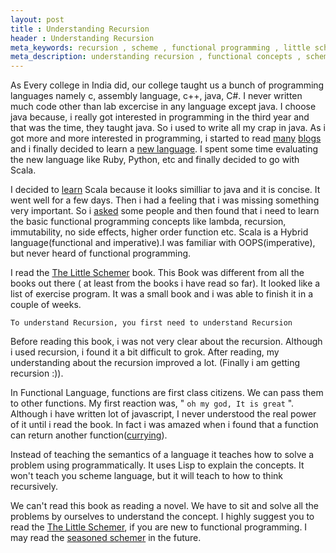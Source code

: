 ```yaml
---
layout: post
title : Understanding Recursion
header : Understanding Recursion
meta_keywords: recursion , scheme , functional programming , little schemer review
meta_description: understanding recursion , functional concepts , scheme
---
```


As Every college in India did, our college taught us a bunch of
programming languages namely c, assembly language, c++, java, C#. I
never written much code other than lab excercise in any language
except java. I choose java because, i really got interested in
programming in the third year and that was the time, they taught
java. So i used to write all my crap in java.  As i got more and more
interested in programming, i started to read
[many](http://steve-yegge.blogspot.com/)
[blogs](http://www.codinghorror.com/) and i finally decided to learn a
[new language](http://programmer.97things.oreilly.com/wiki/index.php/Know_Well_More_than_Two_Programming_Languages).
I spent some time evaluating the new language like Ruby, Python, etc
and finally decided to go with Scala.


I decided to
[learn](http://ananthakumaran.tumblr.com/post/445483380/programming-language-2010)
Scala because it looks similliar to java and it is concise.  It went
well for a few days. Then i had a feeling that i was missing something
very important. So i
[asked](http://stackoverflow.com/questions/2573899/why-is-scala-very-complex)
some people and then found that i need to learn the basic functional
programming concepts like lambda, recursion, immutability, no side
effects, higher order function etc.  Scala is a Hybrid
language(functional and imperative).I was familiar with
OOPS(imperative), but never heard of functional programming.

I read the
[The Little Schemer](http://www.amazon.com/gp/product/0262560992?ie=UTF8&tag=anankumasblog-20&linkCode=as2&camp=1789&creative=390957&creativeASIN=0262560992)
book. This Book was different from all the books out there ( at least
from the books i have read so far). It looked like a list of exercise
program. It was a small book and i was able to finish it in a couple
of weeks.

`To understand Recursion, you first need to understand Recursion`

Before reading this book, i was not very clear about the
recursion. Although i used recursion, i found it a bit difficult to
grok. After reading, my understanding about the recursion improved a
lot.  (Finally i am getting recursion :)).


In Functional Language, functions are first class citizens. We can
pass them to other functions. My first reaction was, " `oh my god, It
is great` ". Although i have written lot of javascript, I never
understood the real power of it until i read the book. In fact i was
amazed when i found that a function can return another
function([currying](http://www.engr.uconn.edu/~jeffm/Papers/curry.html)).


Instead of teaching the semantics of a language it teaches how to
solve a problem using programmatically. It uses Lisp to explain the
concepts. It won't teach you scheme language, but it will teach to how
to think recursively.


We can't read this book as reading a novel.  We have to sit and solve
all the problems by ourselves to understand the concept.  I highly
suggest you to read the
[The Little Schemer](http://www.amazon.com/gp/product/0262560992?ie=UTF8&tag=anankumasblog-20&linkCode=as2&camp=1789&creative=390957&creativeASIN=0262560992
), if you are new to functional programming.  I may read the
[seasoned schemer](http://www.amazon.com/gp/product/026256100X?ie=UTF8&tag=anankumasblog-20&linkCode=as2&camp=1789&creative=390957&creativeASIN=026256100X)
in the future.
